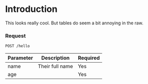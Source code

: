 # Introduction

This looks really cool. But tables do seem a bit annoying in the raw.

### Request

    POST /hello

| Parameter | Description          | Required |
| --------- | -------------------- | ---- |
| name      | Their full name | Yes |
| age     |          | Yes |
